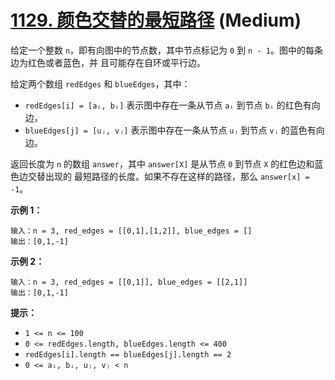 # [1129. 颜色交替的最短路径][link] (Medium)

[link]: https://leetcode.cn/problems/shortest-path-with-alternating-colors/

给定一个整数 `n`，即有向图中的节点数，其中节点标记为 `0` 到 `n - 1`。图中的每条边为红色或者蓝色，并
且可能存在自环或平行边。

给定两个数组 `redEdges` 和 `blueEdges`，其中：

- `redEdges[i] = [aᵢ, bᵢ]` 表示图中存在一条从节点 `aᵢ` 到节点 `bᵢ` 的红色有向边，
- `blueEdges[j] = [uⱼ, vⱼ]` 表示图中存在一条从节点 `uⱼ` 到节点 `vⱼ` 的蓝色有向边。

返回长度为 `n` 的数组 `answer`，其中 `answer[X]` 是从节点 `0` 到节点 `X` 的红色边和蓝色边交替出现的
最短路径的长度。如果不存在这样的路径，那么 `answer[x] = -1`。

**示例 1：**

```
输入：n = 3, red_edges = [[0,1],[1,2]], blue_edges = []
输出：[0,1,-1]
```

**示例 2：**

```
输入：n = 3, red_edges = [[0,1]], blue_edges = [[2,1]]
输出：[0,1,-1]
```

**提示：**

- `1 <= n <= 100`
- `0 <= redEdges.length, blueEdges.length <= 400`
- `redEdges[i].length == blueEdges[j].length == 2`
- `0 <= aᵢ, bᵢ, uⱼ, vⱼ < n`
